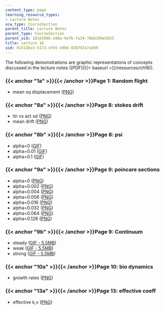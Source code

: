 ```yaml
---
content_type: page
learning_resource_types:
- Lecture Notes
ocw_type: CourseSection
parent_title: Lecture Notes
parent_type: CourseSection
parent_uid: 1816500b-a90a-0efb-fa34-70eb309e5655
title: Lecture 16
uid: 81513ba3-5173-efe5-e0b6-830747a7ad49
---
```


The following demonstrations are graphic representations of concepts discussed in the lecture notes ([PDF]({{< baseurl >}}/resources/ch16)).

### {{< anchor "1a" >}}{{< /anchor >}}Page 1: Random flight

*   mean sq displacement ([PNG](/ans7870/12/12.820/s07/lecturenotes/demos/tx.sum.png))

### {{< anchor "8a" >}}{{< /anchor >}}Page 8: stokes drift

*   lin vs act sd ([PNG](/ans7870/12/12.820/s07/lecturenotes/demos/stokes.png))
*   mean drift ([PNG](/ans7870/12/12.820/s07/lecturenotes/demos/stokes05.png))

### {{< anchor "8b" >}}{{< /anchor >}}Page 8: psi

*   alpha=0 ([GIF](/ans7870/12/12.820/s07/lecturenotes/demos/al0.gif))
*   alpha=0.01 ([GIF](/ans7870/12/12.820/s07/lecturenotes/demos/al0.01.gif))
*   alpha=0.1 ([GIF](/ans7870/12/12.820/s07/lecturenotes/demos/al0.1.gif))

### {{< anchor "9a" >}}{{< /anchor >}}Page 9: poincare sections

*   alpha=0 ([PNG](/ans7870/12/12.820/s07/lecturenotes/demos/ca-eps0.png))
*   alpha=0.002 ([PNG](/ans7870/12/12.820/s07/lecturenotes/demos/ca-eps0.002.png))
*   alpha=0.004 ([PNG](/ans7870/12/12.820/s07/lecturenotes/demos/ca-eps0.004.png))
*   alpha=0.008 ([PNG](/ans7870/12/12.820/s07/lecturenotes/demos/ca-eps0.008.png))
*   alpha=0.016 ([PNG](/ans7870/12/12.820/s07/lecturenotes/demos/ca-eps0.016.png))
*   alpha=0.032 ([PNG](/ans7870/12/12.820/s07/lecturenotes/demos/ca-eps0.032.png))
*   alpha=0.064 ([PNG](/ans7870/12/12.820/s07/lecturenotes/demos/ca-eps0.064.png))
*   alpha=0.128 ([PNG](/ans7870/12/12.820/s07/lecturenotes/demos/ca-eps0.128.png))

### {{< anchor "9b" >}}{{< /anchor >}}Page 9: Continuum

*   steady ([GIF - 5.5MB](/ans7870/12/12.820/s07/lecturenotes/demos/mx-0.gif))
*   weak ([GIF - 5.5MB](/ans7870/12/12.820/s07/lecturenotes/demos/mx-0.25.gif))
*   strong ([GIF - 5.5MB](/ans7870/12/12.820/s07/lecturenotes/demos/mx-0.5.gif))

### {{< anchor "10a" >}}{{< /anchor >}}Page 10: bio dynamics

*   growth rates ([PNG](/ans7870/12/12.820/s07/lecturenotes/demos/sig.png))

### {{< anchor "13a" >}}{{< /anchor >}}Page 13: effective coeff

*   effective k,v ([PNG](/ans7870/12/12.820/s07/lecturenotes/demos/stokeseff.png))